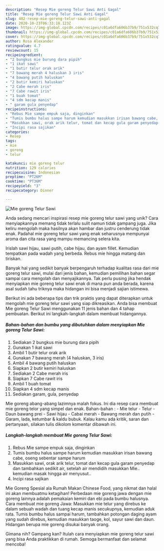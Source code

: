 ```yaml
---
description: "Resep Mie goreng Telur Sawi Anti Gagal"
title: "Resep Mie goreng Telur Sawi Anti Gagal"
slug: 402-resep-mie-goreng-telur-sawi-anti-gagal
date: 2020-10-23T06:33:18.123Z
image: https://img-global.cpcdn.com/recipes/c01a6dfa606b37b9/751x532cq70/mie-goreng-telur-sawi-foto-resep-utama.jpg
thumbnail: https://img-global.cpcdn.com/recipes/c01a6dfa606b37b9/751x532cq70/mie-goreng-telur-sawi-foto-resep-utama.jpg
cover: https://img-global.cpcdn.com/recipes/c01a6dfa606b37b9/751x532cq70/mie-goreng-telur-sawi-foto-resep-utama.jpg
author: Rosa Alexander
ratingvalue: 4.7
reviewcount: 15
recipeingredient:
- "2 bungkus mie burung dara pipih"
- "1 ikat sawi"
- "1 butir telur orak arik"
- "7 bawang merah 4 haluskan 3 iris"
- "4 bawang putih haluskan"
- "2 butir kemiri haluskan"
- "2 Cabe merah iris"
- "7 Cabe rawit iris"
- "1 buah tomat"
- "4 sdm kecap manis"
- " garam gula penyedap"
recipeinstructions:
- "Rebus Mie sampe empuk saja, dinginkan"
- "Tumis bumbu halus sampe harum kemudian masukkan irisan bawang cabe, oseng sebentar sampe harum"
- "Masukkan sawi, orak arik telur, tomat dan kecap gula garam penyedap dan tambahkan sedikit air, setelah air mendidih masukkan Mie.. kemudian masak hingga air menyusut.."
- "Incipi rasa sajikan"
categories:
- Resep
tags:
- mie
- goreng
- telur

katakunci: mie goreng telur 
nutrition: 129 calories
recipecuisine: Indonesian
preptime: "PT26M"
cooktime: "PT36M"
recipeyield: "3"
recipecategory: Dinner

---
```



![Mie goreng Telur Sawi](https://img-global.cpcdn.com/recipes/c01a6dfa606b37b9/751x532cq70/mie-goreng-telur-sawi-foto-resep-utama.jpg)

Anda sedang mencari inspirasi resep mie goreng telur sawi yang unik? Cara menyiapkannya memang tidak terlalu sulit namun tidak gampang juga. Jika keliru mengolah maka hasilnya akan hambar dan justru cenderung tidak enak. Padahal mie goreng telur sawi yang enak seharusnya mempunyai aroma dan cita rasa yang mampu memancing selera kita.

Irislah sawi hijau, sawi putih, cabe hijau, dan ayam fillet. Kemudian tempatkan pada wadah yang berbeda. Rebus mie hingga matang dan tiriskan.

Banyak hal yang sedikit banyak berpengaruh terhadap kualitas rasa dari mie goreng telur sawi, mulai dari jenis bahan, kemudian pemilihan bahan segar sampai cara mengolah dan menyajikannya. Tak perlu pusing jika hendak menyiapkan mie goreng telur sawi enak di mana pun anda berada, karena asal sudah tahu triknya maka hidangan ini bisa menjadi sajian istimewa.


Berikut ini ada beberapa tips dan trik praktis yang dapat diterapkan untuk mengolah mie goreng telur sawi yang siap dikreasikan. Anda bisa membuat Mie goreng Telur Sawi menggunakan 11 jenis bahan dan 4 tahap pembuatan. Berikut ini langkah-langkah dalam membuat hidangannya.

<!--inarticleads1-->

##### Bahan-bahan dan bumbu yang dibutuhkan dalam menyiapkan Mie goreng Telur Sawi:

1. Sediakan 2 bungkus mie burung dara pipih
1. Gunakan 1 ikat sawi
1. Ambil 1 butir telur orak arik
1. Gunakan 7 bawang merah (4 haluskan, 3 iris)
1. Ambil 4 bawang putih haluskan
1. Siapkan 2 butir kemiri haluskan
1. Sediakan 2 Cabe merah iris
1. Siapkan 7 Cabe rawit iris
1. Ambil 1 buah tomat
1. Siapkan 4 sdm kecap manis
1. Sediakan  garam, gula, penyedap


Mie goreng abang-abang lazimnya malah fokus. Ini dia resep cara membuat mie goreng telor yang simpel dan enak. Bahan-bahan : - Mie telur - Telur - Daun bawang prei - Sawi hijau - Cabai merah - Bawang merah dan putih - Garam, lada, ketumbar &amp; kaldu bubuk. Kalau kamu ada kritik, saran dan pertanyaan, silakan tulis dikolom komentar dibawah ini. 

<!--inarticleads2-->

##### Langkah-langkah membuat Mie goreng Telur Sawi:

1. Rebus Mie sampe empuk saja, dinginkan
1. Tumis bumbu halus sampe harum kemudian masukkan irisan bawang cabe, oseng sebentar sampe harum
1. Masukkan sawi, orak arik telur, tomat dan kecap gula garam penyedap dan tambahkan sedikit air, setelah air mendidih masukkan Mie.. kemudian masak hingga air menyusut..
1. Incipi rasa sajikan


Mie Goreng Spesial ala Rumah Makan Chinese Food, yang nikmat dan halal ini akan membuatmu ketagihan! Perbedaan mie goreng jawa dengan mie goreng lainnya adalah pemakaian kemiri dan ebi pada bumbu halusnya. Cara membuat mie goreng Jawa: Masukkan mie telur yang direbus ke dalam sebuah wadah dan tuang kecap manis secukupnya, kemudian aduk rata. Tumis bumbu halus sampai harum, tambahkan potongan daging ayam yang sudah direbus, kemudian masukkan taoge, kol, sayur sawi dan daun. Hidangan berupa mie goreng disukai banyak orang. 

Gimana nih? Gampang kan? Itulah cara menyiapkan mie goreng telur sawi yang bisa Anda praktikkan di rumah. Semoga bermanfaat dan selamat mencoba!
